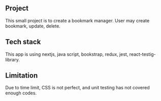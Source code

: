 ## Project

This small project is to create a bookmark manager. User may create bookmark, update, delete.

## Tech stack

This app is using nextjs, java script, bookstrap, redux, jest, react-testig-library.

## Limitation

Due to time limit, CSS is not perfect, and unit testing has not covered enough codes.

